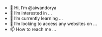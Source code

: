 - 👋 Hi, I’m @aiwandorya
- 👀 I’m interested in ...
- 🌱 I’m currently learning ...
- 💞️ I’m looking to access any websites on ...
- 📫 How to reach me ...

<!---
aiwandorya/aiwandorya is a ✨ special ✨ repository because its `README.md` (this file) appears on your GitHub profile.
You can click the Preview link to take a look at your changes.
--->
